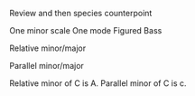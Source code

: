 
Review and then species counterpoint

One minor scale
One mode
Figured Bass

Relative minor/major

Parallel minor/major

Relative minor of C is A.
Parallel minor of C is c.

